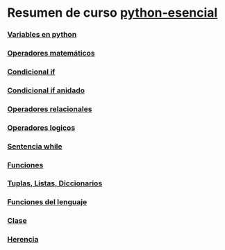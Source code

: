 # Resumen de curso [python-esencial](https://www.linkedin.com/learning/python-esencial)

### [Variables en python](./Presentacion/variables.py)
### [Operadores matemáticos](./OperadoresSentecias/operadoresMatematicos.py)
### [Condicional if](./OperadoresSentecias/condicionaIf.py)
### [Condicional if anidado](./OperadoresSentecias/ifAnidado.py)
### [Operadores relacionales](./OperadoresSentecias/operadoresRelacionales.py)
### [Operadores logicos](./OperadoresSentecias/operadoresLogicos.py)
### [Sentencia while](./OperadoresSentecias/sentenciaWhile.py)
### [Funciones](./UsoDeFunciones/funcion.py)
### [Tuplas, Listas, Diccionarios](./tuplasListasDiccionarios.py)
### [Funciones del lenguaje](./funcionesLenguaje.py)
### [Clase](./clase.py)
### [Herencia](./herencia.py)






